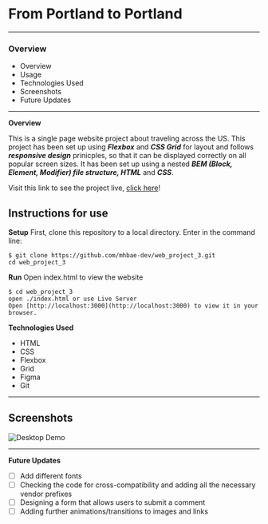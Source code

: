 # From Portland to Portland
---
### Overview
* Overview
* Usage
* Technologies Used
* Screenshots
* Future Updates

---

**Overview**

This is a single page website project about traveling across the US. This project has been set up using ***Flexbox*** and ***CSS Grid*** for layout and follows ***responsive design*** prinicples, so that it can be displayed correctly on all popular screen sizes. It has been set up using a nested ***BEM (Block, Element, Modifier) file structure, HTML*** and ***CSS***.

Visit this link to see the project live, [click here](https://mhbae-dev.github.io/web_project_3/)!

## Instructions for use

**Setup**
First, clone this repository to a local directory. Enter in the command line:
```
$ git clone https://github.com/mhbae-dev/web_project_3.git
cd web_project_3
```
**Run**
Open index.html to view the website
```
$ cd web_project_3
open ./index.html or use Live Server
Open [http://localhost:3000](http://localhost:3000) to view it in your browser.
```


**Technologies Used**
- HTML
- CSS
- Flexbox
- Grid
- Figma
- Git

---

## Screenshots

![Desktop Demo](https://user-images.githubusercontent.com/41869496/153862722-7c448cf3-c1e6-4e97-bcbe-aea0f9255785.gif)

---

**Future Updates**

- [ ] Add different fonts
- [ ] Checking the code for cross-compatibility and adding all the necessary vendor prefixes
- [ ] Designing a form that allows users to submit a comment
- [ ] Adding further animations/transitions to images and links
